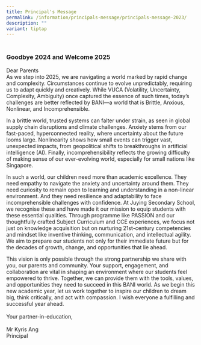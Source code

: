 ```yaml
---
title: Principal's Message
permalink: /information/principals-message/principals-message-2023/
description: ""
variant: tiptap
---
```

<h3><br><strong>Goodbye 2024 and Welcome 2025</strong></h3>
<p>Dear Parents
<br>As we step into 2025, we are navigating a world marked by rapid change
and complexity. Circumstances continue to evolve unpredictably, requiring
us to adapt quickly and creatively. While VUCA (Volatility, Uncertainty,
Complexity, Ambiguity) once captured the essence of such times, today’s
challenges are better reflected by BANI—a world that is Brittle, Anxious,
Nonlinear, and Incomprehensible.</p>
<p>In a brittle world, trusted systems can falter under strain, as seen in
global supply chain disruptions and climate challenges. Anxiety stems from
our fast-paced, hyperconnected reality, where uncertainty about the future
looms large. Nonlinearity shows how small events can trigger vast, unexpected
impacts, from geopolitical shifts to breakthroughs in artificial intelligence
(AI). Finally, incomprehensibility reflects the growing difficulty of making
sense of our ever-evolving world, especially for small nations like Singapore.</p>
<p>In such a world, our children need more than academic excellence. They
need empathy to navigate the anxiety and uncertainty around them. They
need curiosity to remain open to learning and understanding in a non-linear
environment. And they need resilience and adaptability to face incomprehensible
challenges with confidence. At Juying Secondary School, we recognise these
and have made it our mission to equip students with these essential qualities.
Through programme like PASSION and our thoughtfully crafted Subject Curriculum
and CCE experiences, we focus not just on knowledge acquisition but on
nurturing 21st-century competencies and mindset like inventive thinking,
communication, and intellectual agility. We aim to prepare our students
not only for their immediate future but for the decades of growth, change,
and opportunities that lie ahead.</p>
<p>This vision is only possible through the strong partnership we share with
you, our parents and community. Your support, engagement, and collaboration
are vital in shaping an environment where our students feel empowered to
thrive. Together, we can provide them with the tools, values, and opportunities
they need to succeed in this BANI world. As we begin this new academic
year, let us work together to inspire our children to dream big, think
critically, and act with compassion. I wish everyone a fulfilling and successful
year ahead.
<br>
<br>Your partner-in-education,
<br>
<br>Mr Kyris Ang
<br>Principal</p>
<p>&nbsp;</p>